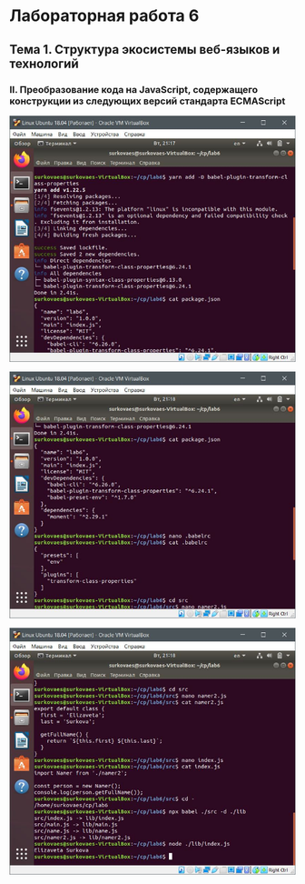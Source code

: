# Лабораторная работа 6
## Тема 1. Структура экосистемы веб-языков и технологий
### II. Преобразование кода на JavaScript, содержащего конструкции из следующих версий стандарта ECMAScript

![1](https://github.com/surkovaes/computer-practice/blob/main/lab6/1.JPG)

![2](https://github.com/surkovaes/computer-practice/blob/main/lab6/2.JPG)

![3](https://github.com/surkovaes/computer-practice/blob/main/lab6/3.JPG)
